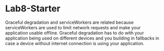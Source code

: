 # Lab8-Starter
Graceful degradation and serviceWorkers are related because serviceWorkers are used to limit network requests and make your application usable offline. Graceful degradation has to do with your application being used on different devices and you building in fallbacks in case a device without internet connection is using your application. 